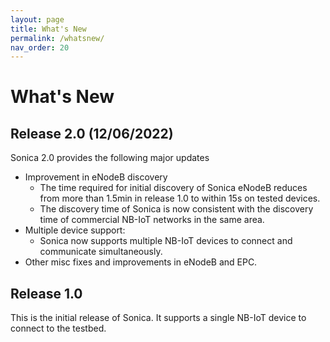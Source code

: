 ```yaml
---
layout: page
title: What's New
permalink: /whatsnew/
nav_order: 20
---
```


# What's New

## Release 2.0 (12/06/2022)

Sonica 2.0 provides the following major updates
* Improvement in eNodeB discovery
  - The time required for initial discovery of Sonica eNodeB reduces from more than 1.5min in release 1.0 to within 15s on tested devices.
  - The discovery time of Sonica is now consistent with the discovery time of commercial NB-IoT networks in the same area.
* Multiple device support:
  - Sonica now supports multiple NB-IoT devices to connect and communicate simultaneously.
* Other misc fixes and improvements in eNodeB and EPC.

## Release 1.0

This is the initial release of Sonica. It supports a single NB-IoT device to connect to the testbed.